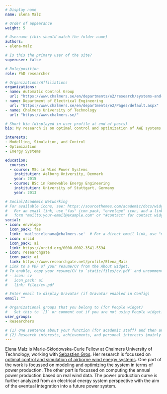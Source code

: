 ```yaml
---
# Display name
name: Elena Malz

# Order of appearance
weight: 5

# Username (this should match the folder name)
authors:
- elena-malz

# Is this the primary user of the site?
superuser: false

# Role/position
role: PhD researcher

# Organizations/Affiliations
organizations:
- name: Automatic Control Group
  url: "https://www.chalmers.se/en/departments/e2/research/systems-and-control/Pages/Automatic-control.aspx"
- name: Department of Electrical Engineering
  url: "https://www.chalmers.se/en/departments/e2/Pages/default.aspx"
- name: Chalmers University of Technology
  url: "https://www.chalmers.se/"

# Short bio (displayed in user profile at end of posts)
bio: My research is on optimal control and optimization of AWE systems and the analysis of their power production.

interests:
- Modelling, Simulation, and Control
- Optimization
- Energy Systems

education:
  courses:
  - course: MSc in Wind Power Systems
    institution: Aalborg University, Denmark
    year: 2015
  - course: BSc in Renewable Energy Engineering
    institution: University of Stuttgart, Germany
    year: 2013

# Social/Academic Networking
# For available icons, see: https://sourcethemes.com/academic/docs/widgets/#icons
#   For an email link, use "fas" icon pack, "envelope" icon, and a link in the
#   form "mailto:your-email@example.com" or "#contact" for contact widget.
social:
- icon: envelope
  icon_pack: fas
  link: 'mailto:elenama@chalmers.se'  # For a direct email link, use "mailto:test@example.org".
- icon: orcid
  icon_pack: ai
  link: https://orcid.org/0000-0002-3541-5594
- icon: researchgate
  icon_pack: ai
  link: https://www.researchgate.net/profile/Elena_Malz
# Link to a PDF of your resume/CV from the About widget.
# To enable, copy your resume/CV to `static/files/cv.pdf` and uncomment the lines below.  
# - icon: cv
#   icon_pack: ai
#   link: files/cv.pdf

# Enter email to display Gravatar (if Gravatar enabled in Config)
email: ""

# Organizational groups that you belong to (for People widget)
#   Set this to `[]` or comment out if you are not using People widget.  
user_groups:
- Researchers

# (1) One sentence about your function (for academic staff) and then another sentence about your role(s) within the training network
# (2) Research interests, achievements, and personal interests (mainly for researchers)
---
```


Elena Malz is Marie-Skłodowska-Curie Fellow at Chalmers University of Technology, working with [Sebastien Gros](/authors/sebastien-gros). Her research is focussed on [optimal control and simulation of airborne wind energy systems](/project/esr05/). One part of the work is focussed on modeling and optimizing the system in terms of power production. The other part is focussed on computing the annual power production based on real wind data. The power production curve is further analyzed from an electrical energy system perspective with the aim of the eventual integration into a future power system.  
